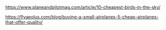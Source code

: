 https://www.planeandpilotmag.com/article/10-cheapest-birds-in-the-sky/


https://flyaeolus.com/blog/buying-a-small-airplanes-5-cheap-airplanes-that-offer-quality/